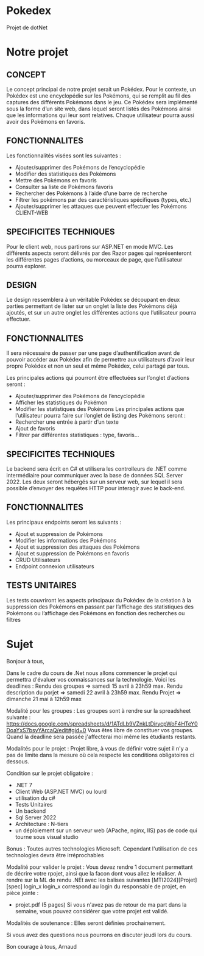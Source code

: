 # Pokedex
Projet de dotNet

# Notre projet
## CONCEPT
Le concept principal de notre projet serait un Pokédex.
Pour le contexte, un Pokédex est une encyclopédie sur les Pokémons, qui se remplit au fil des captures
des différents Pokémons dans le jeu.
Ce Pokédex sera implémenté sous la forme d’un site web, dans lequel seront listés des Pokémons ainsi
que les informations qui leur sont relatives. Chaque utilisateur pourra aussi avoir des Pokémons en
favoris.

## FONCTIONNALITES
Les fonctionnalités visées sont les suivantes :
- Ajouter/supprimer des Pokémons de l’encyclopédie
- Modifier des statistiques des Pokémons
- Mettre des Pokémons en favoris
- Consulter sa liste de Pokémons favoris
- Rechercher des Pokémons à l’aide d’une barre de recherche
- Filtrer les pokémons par des caractéristiques spécifiques (types, etc.)
- Ajouter/supprimer les attaques que peuvent effectuer les Pokémons
CLIENT-WEB

## SPECIFICITES TECHNIQUES
Pour le client web, nous partirons sur ASP.NET en mode MVC. Les différents aspects seront délivrés
par des Razor pages qui représenteront les différentes pages d’actions, ou morceaux de page, que
l’utilisateur pourra explorer.

## DESIGN
Le design ressemblera à un véritable Pokédex se découpant en deux parties permettant de lister sur
un onglet la liste des Pokémons déjà ajoutés, et sur un autre onglet les différentes actions que
l’utilisateur pourra effectuer.

## FONCTIONNALITES
Il sera nécessaire de passer par une page d’authentification avant de pouvoir accéder aux Pokédex afin
de permettre aux utilisateurs d’avoir leur propre Pokédex et non un seul et même Pokédex, celui
partagé par tous.

Les principales actions qui pourront être effectuées sur l’onglet d’actions seront :
- Ajouter/supprimer des Pokémons de l’encyclopédie
- Afficher les statistiques du Pokémon
- Modifier les statistiques des Pokémons
Les principales actions que l’utilisateur pourra faire sur l’onglet de listing des Pokémons seront :
- Rechercher une entrée à partir d’un texte
- Ajout de favoris
- Filtrer par différentes statistiques : type, favoris…

## SPECIFICITES TECHNIQUES
Le backend sera écrit en C# et utilisera les controlleurs de .NET comme intermédiaire pour
communiquer avec la base de données SQL Server 2022.
Les deux seront hébergés sur un serveur web, sur lequel il sera possible d’envoyer des requêtes HTTP
pour interagir avec le back-end.

## FONCTIONNALITES
Les principaux endpoints seront les suivants :
- Ajout et suppression de Pokémons
- Modifier les informations des Pokémons
- Ajout et suppression des attaques des Pokémons
- Ajout et suppression de Pokémons en favoris
- CRUD Utilisateurs
- Endpoint connexion utilisateurs

## TESTS UNITAIRES
Les tests couvriront les aspects principaux du Pokédex de la création à la suppression des Pokémons
en passant par l’affichage des statistiques des Pokémons ou l’affichage des Pokémons en fonction des
recherches ou filtres

# Sujet

Bonjour à tous,

 

Dans le cadre du cours de .Net nous allons commencer le projet qui permettra d'évaluer vos connaissances sur la technologie.
Voici les deadlines :
Rendu des groupes => samedi 15 avril à 23h59 max.
Rendu description du porjet => samedi 22 avril à 23h59 max.
Rendu Projet => dimanche 21 mai à 12h59 max

 

Modalité pour les groupes :
Les groupes sont à rendre sur la spreadsheet suivante :
https://docs.google.com/spreadsheets/d/1ATdLb9VZnkLtDirycpWoF4HTeY0DoaYxS7bsyYArcaQ/edit#gid=0
Vous êtes libre de constituer vos groupes. Quand la deadline sera passée j'affecterai moi même les étudiants restants.

 

Modalités pour le projet :
Projet libre, à vous de définir votre sujet il n'y a pas de limite dans la mesure où cela respecte les conditions obligatoires ci dessous.

 

Condition sur le projet obligatoire :
- .NET 7
- Client Web (ASP.NET MVC) ou lourd
- utilisation du c#
- Tests Unitaires
- Un backend 
- Sql Server 2022
- Architecture : N-tiers
- un déploiement sur un serveur web (APache, nginx, IIS) pas de code qui tourne sous visual studio

Bonus : Toutes autres technologies Microsoft. Cependant l'utilisation de ces technologies devra être irréprochables

 

Modalité pour valider le projet :
Vous devez rendre 1 document permettant de décrire votre rpojet, ainsi que la facon dont vous allez le réaliser.
A rendre sur la ML de rendu .NEt avec les balises suivantes 
[MTI2024][Projet][spec] login_x
login_x correspond au login du responsable de projet, en pièce jointe :
- projet.pdf (5 pages)
Si vous n'avez pas de retour de ma part dans la semaine, vous pouvez considérer que votre projet est validé.

 

Modalités de soutenance :
Elles seront définies prochainement.

 

Si vous avez des questions nous pourrons en discuter jeudi lors du cours.

 

Bon courage à tous,
Arnaud
